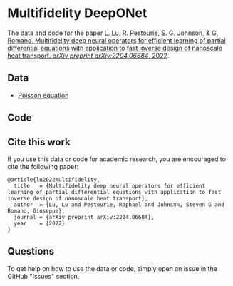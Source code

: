# Multifidelity DeepONet

The data and code for the paper [L. Lu, R. Pestourie, S. G. Johnson, & G. Romano. Multifidelity deep neural operators for efficient learning of partial differential equations with application to fast inverse design of nanoscale heat transport. *arXiv preprint arXiv:2204.06684*, 2022](https://arxiv.org/abs/2204.06684).

## Data

- [Poisson equation](data/poisson)

## Code

## Cite this work

If you use this data or code for academic research, you are encouraged to cite the following paper:

```
@article{lu2022multifidelity,
  title   = {Multifidelity deep neural operators for efficient learning of partial differential equations with application to fast inverse design of nanoscale heat transport},
  author  = {Lu, Lu and Pestourie, Raphael and Johnson, Steven G and Romano, Giuseppe},
  journal = {arXiv preprint arXiv:2204.06684},
  year    = {2022}
}
```

## Questions

To get help on how to use the data or code, simply open an issue in the GitHub "Issues" section.
